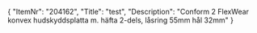 {
  "ItemNr": "204162",
  "Title": "test",
  "Description": "Conform 2 FlexWear konvex hudskyddsplatta m. häfta 2-dels, låsring 55mm hål 32mm"
}